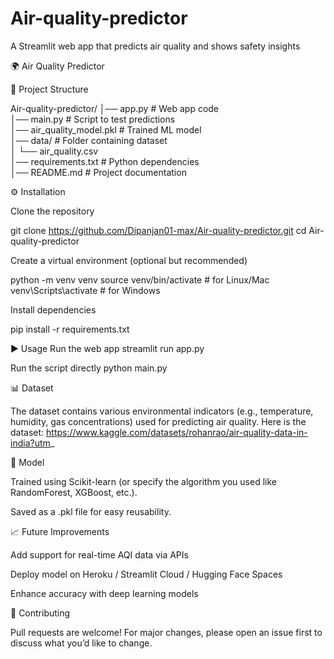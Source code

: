 # Air-quality-predictor
A Streamlit web app that predicts air quality and shows safety insights

🌍 Air Quality Predictor

📂 Project Structure

Air-quality-predictor/
│── app.py                 # Web app code  
│── main.py                # Script to test predictions  
│── air_quality_model.pkl  # Trained ML model  
│── data/                  # Folder containing dataset  
│    └── air_quality.csv  
│── requirements.txt       # Python dependencies  
│── README.md              # Project documentation  

⚙️ Installation

Clone the repository

git clone https://github.com/Dipanjan01-max/Air-quality-predictor.git
cd Air-quality-predictor


Create a virtual environment (optional but recommended)

python -m venv venv
source venv/bin/activate    # for Linux/Mac  
venv\Scripts\activate       # for Windows  


Install dependencies

pip install -r requirements.txt

▶️ Usage
Run the web app
streamlit run app.py

Run the script directly
python main.py

📊 Dataset

The dataset contains various environmental indicators (e.g., temperature, humidity, gas concentrations) used for predicting air quality.
Here is the dataset:
https://www.kaggle.com/datasets/rohanrao/air-quality-data-in-india?utm_

🧠 Model

Trained using Scikit-learn (or specify the algorithm you used like RandomForest, XGBoost, etc.).

Saved as a .pkl file for easy reusability.

📈 Future Improvements

Add support for real-time AQI data via APIs

Deploy model on Heroku / Streamlit Cloud / Hugging Face Spaces

Enhance accuracy with deep learning models

🤝 Contributing

Pull requests are welcome! For major changes, please open an issue first to discuss what you’d like to change.
